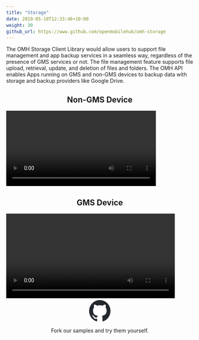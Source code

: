 ```yaml
---
title: "Storage"
date: 2019-05-18T12:33:46+10:00
weight: 30
github_url: https://www.github.com/openmobilehub/omh-storage
---
```


<style>
  .container img.standard-image {
    /* Styles for the standard-size image */
    width: 70%; /* Set the desired width here */
    display: block;
    margin: 0 auto;
  }

  .container img.small-image {
    width: 12%;
    display: block;
    margin: 0 auto;
  }
</style>

The OMH Storage Client Library would allow users to support file management and app backup services in a seamless way, regardless of the presence of GMS services or not.  The file management feature supports file upload, retrieval, update, and deletion of files and folders. The OMH API enables Apps running on GMS and non-GMS devices to backup data with storage and backup providers like Google Drive.

<div class="container pt-6 pb-6">
  <div class="row">
      <div class="col-12 col-md-6 mb-3">
       <div>
         <div>
           <h2 align="center">Non-GMS Device</h2>
           <video width="80%" autoplay loop src="/images/features/storage/storage-nongms-demo.mp4" controls title="Storage non-GMS"></video>
         </div>
       </div>
      </div>
      <div class="col-12 col-md-6 mb-3">
       <div>
         <div>
           <h2 align="center">GMS Device</h2>
           <video width="90%" autoplay loop src="/images/features/storage/storage-gms-demo.mp4" controls title="Storage GMS"></video>
         </div>
       </div>
      </div>
  </div>
  <div>
    <a href="https://github.com/openmobilehub/omh-storage">
    <img src="/images/main/github-mark/github-mark.png" alt="OMH" class="small-image" align="center">
  </a>
  <p align="center">Fork our samples and try them yourself.</p>
  </div>
</div>

